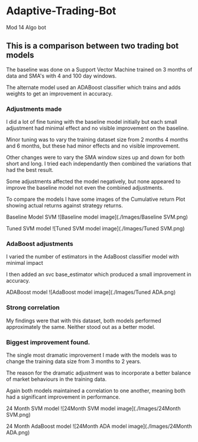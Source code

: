 # Adaptive-Trading-Bot
Mod 14 Algo bot

## This is a comparison between two trading bot models

The baseline was done on a Support Vector Machine trained on 3 months of data and SMA's with 4 and 100 day windows.

The alternate model used an ADABoost classifier which trains and adds weights to get an improvement in accuracy.


### Adjustments made


I did a lot of fine tuning with the baseline model initially but each small adjustment had minimal effect and no visible improvement on the baseline.

Minor tuning was to vary the training dataset size from 2 months 4 months and 6 months, but these had minor effects and no visible improvement.

Other changes were to vary the SMA window sizes up and down for both short and long. I tried each independantly then combined the variations that had the best result.

Some adjustments affected the model negatively, but none appeared to improve the baseline model not even the combined adjustments.

To compare the models I have some images of the Cumulative return Plot showing actual returns against strategy returns.

Baseline Model SVM
![Baseline model image](./Images/Baseline SVM.png) 

Tuned SVM model
![Tuned SVM model image](./Images/Tuned SVM.png)





### AdaBoost adjustments

I varied the number of estimators in the AdaBoost classifier model with minimal impact 

I then added an svc base_estimator which produced a small improvement in accuracy.

ADABoost model
![AdaBoost model image](./Images/Tuned ADA.png)

### Strong correlation

My findings were that with this dataset, both models performed approximately the same. Neither stood out as a better model.


### Biggest improvement found.

The single most dramatic improvement I made with the models was to change the training data size from 3 months to 2 years.

The reason for the dramatic adjustment was to incorporate a better balance of market behaviours in the training data.

Again both models maintained a correlation to one another, meaning both had a significant improvement in performance.

24 Month SVM model
![24Month SVM model image](./Images/24Month SVM.png) 

24 Month AdaBoost model
![24Month ADA model image](./Images/24Month ADA.png)